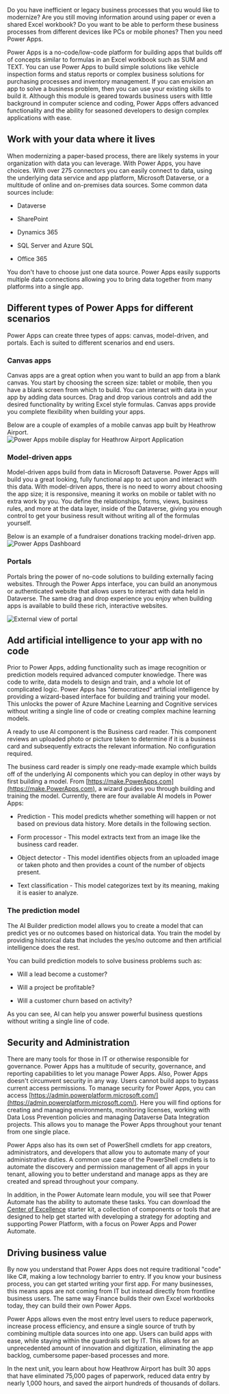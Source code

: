 Do you have inefficient or legacy business processes that you would like to modernize? Are you still moving information around using paper or even a shared Excel workbook? Do you want to be able to perform these business processes from different devices like PCs or mobile phones? Then you need Power Apps.

Power Apps is a no-code/low-code platform for building apps that builds off of concepts similar to formulas in an Excel workbook such as SUM and TEXT. You can use Power Apps to build simple solutions like vehicle inspection forms and status reports or complex business solutions for purchasing processes and inventory management. If you can envision an app to solve a business problem, then you can use your existing skills to build it. Although this module is geared towards business users with little background in computer science and coding, Power Apps offers advanced functionality and the ability for seasoned developers to design complex applications with ease.

## Work with your data where it lives

When modernizing a paper-based process, there are likely systems in your organization with data you can leverage. With Power Apps, you have choices. With over 275 connectors you can easily connect to data, using the underlying data service and app platform, Microsoft Dataverse, or a multitude of online and on-premises data sources. Some common data sources include:

- Dataverse

- SharePoint

- Dynamics 365

- SQL Server and Azure SQL

- Office 365

You don't have to choose just one data source. Power Apps easily supports multiple data connections allowing you to bring data together from many platforms into a single app.

## Different types of Power Apps for different scenarios

Power Apps can create three types of apps: canvas, model-driven, and portals. Each is suited to different scenarios and end users.

### Canvas apps

Canvas apps are a great option when you want to build an app from a blank canvas. You start by choosing the screen size: tablet or mobile, then you have a blank screen from which to build. You can interact with data in your app by adding data sources. Drag and drop various controls and add the desired functionality by writing Excel style formulas. Canvas apps provide you complete flexibility when building your apps. 

Below are a couple of examples of a mobile canvas app built by Heathrow Airport.  
    ![Power Apps mobile display for Heathrow Airport Application](../media/mobile-canvas-apps.png)

### Model-driven apps

Model-driven apps build from data in Microsoft Dataverse. Power Apps will build you a great looking, fully functional app to act upon and interact with this data. With model-driven apps, there is no need to worry about choosing the app size; it is responsive, meaning it works on mobile or tablet with no extra work by you. You define the relationships, forms, views, business rules, and more at the data layer, inside of the Dataverse, giving you enough control to get your business result without writing all of the formulas yourself. 

Below is an example of a fundraiser donations tracking model-driven app.  
    ![Power Apps Dashboard](../media/fundraiser.png)

### Portals

Portals bring the power of no-code solutions to building externally facing websites. Through the Power Apps interface, you can build an anonymous or authenticated website that allows users to interact with data held in Dataverse. The same drag and drop experience you enjoy when building apps is available to build these rich, interactive websites.

![External view of portal](../media/portal.png)

## Add artificial intelligence to your app with no code

Prior to Power Apps, adding functionality such as image recognition or prediction models required advanced computer knowledge. There was code to write, data models to design and train, and a whole lot of complicated logic. Power Apps has "democratized" artificial intelligence by providing a wizard-based interface for building and training your model. This unlocks the power of Azure Machine Learning and Cognitive services without writing a single line of code or creating complex machine learning models.

A ready to use AI component is the Business card reader. This component reviews an uploaded photo or picture taken to determine if it is a business card and subsequently extracts the relevant information. No configuration required.

The business card reader is simply one ready-made example which builds off of the underlying AI components which you can deploy in other ways by first building a model. From [https://make.PowerApps.com](https://make.PowerApps.com), a wizard guides you through building and training the model. Currently, there are four available AI models in Power Apps:

- Prediction - This model predicts whether something will happen or not based on previous data history. More details in the following section.

- Form processor - This model extracts text from an image like the business card reader. 

- Object detector - This model identifies objects from an uploaded image or taken photo and then provides a count of the number of objects present.

- Text classification - This model categorizes text by its meaning, making it is easier to analyze. 

### The prediction model

The AI Builder prediction model allows you to create a model that can predict yes or no outcomes based on historical data. You train the model by providing historical data that includes the yes/no outcome and then artificial intelligence does the rest. 

You can build prediction models to solve business problems such as:

- Will a lead become a customer?

- Will a project be profitable?

- Will a customer churn based on activity?

As you can see, AI can help you answer powerful business questions without writing a single line of code. 

## Security and Administration

There are many tools for those in IT or otherwise responsible for governance. Power Apps has a multitude of security, governance, and reporting capabilities to let you manage Power Apps. Also, Power Apps doesn't circumvent security in any way. Users cannot build apps to bypass current access permissions. To manage security for Power Apps, you can access [https://admin.powerplatform.microsoft.com/](https://admin.powerplatform.microsoft.com/). Here you will find options for creating and managing environments, monitoring licenses, working with Data Loss Prevention policies and managing Dataverse Data Integration projects. This allows you to manage the Power Apps throughout your tenant from one single place. 

Power Apps also has its own set of PowerShell cmdlets for app creators, administrators, and developers that allow you to automate many of your administrative duties. A common use case of the PowerShell cmdlets is to automate the discovery and permission management of all apps in your tenant, allowing you to better understand and manage apps as they are created and spread throughout your company.

In addition, in the Power Automate learn module, you will see that Power Automate has the ability to automate these tasks. You can download the [Center of Excellence](https://aka.ms/CoEStarterKitDownload) starter kit, a collection of components or tools that are designed to help get started with developing a strategy for adopting and supporting Power Platform, with a focus on Power Apps and Power Automate.

## Driving business value

By now you understand that Power Apps does not require traditional "code" like C#, making  a low technology barrier to entry. If you know your business process, you can get started writing your first app. For many businesses, this means apps are not coming from IT but instead directly from frontline business users. The same way Finance builds their own Excel workbooks today, they can build their own Power Apps. 

Power Apps allows even the most entry level users to reduce paperwork, increase process efficiency, and ensure a single source of truth by combining multiple data sources into one app. Users can build apps with ease, while staying within the guardrails set by IT. This allows for an unprecedented amount of innovation and digitization, eliminating the app backlog, cumbersome paper-based processes and more.

In the next unit, you learn about how Heathrow Airport has built 30 apps that have eliminated 75,000 pages of paperwork, reduced data entry by nearly 1,000 hours, and saved the airport hundreds of thousands of dollars.

